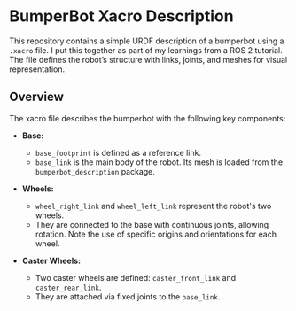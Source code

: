 # BumperBot Xacro Description

This repository contains a simple URDF description of a bumperbot using a `.xacro` file. I put this together as part of my learnings from a ROS 2 tutorial. The file defines the robot’s structure with links, joints, and meshes for visual representation.

## Overview

The xacro file describes the bumperbot with the following key components:

- **Base:**  
  - `base_footprint` is defined as a reference link.
  - `base_link` is the main body of the robot. Its mesh is loaded from the `bumperbot_description` package.

- **Wheels:**  
  - `wheel_right_link` and `wheel_left_link` represent the robot's two wheels.
  - They are connected to the base with continuous joints, allowing rotation. Note the use of specific origins and orientations for each wheel.

- **Caster Wheels:**  
  - Two caster wheels are defined: `caster_front_link` and `caster_rear_link`.
  - They are attached via fixed joints to the `base_link`.
